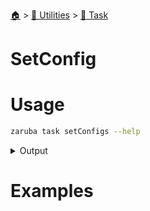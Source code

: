 <!--startTocHeader-->
[🏠](../../README.md) > [🔧 Utilities](../README.md) > [🔨 Task](README.md)
# SetConfig
<!--endTocHeader-->

# Usage

<!--startCode-->
```bash
zaruba task setConfigs --help
```
 
<details>
<summary>Output</summary>
 
```````
Set task configs

Usage:
  zaruba task setConfigs <taskName> {<configMap> | <configKey> <configValue>} [projectFile] [flags]

Aliases:
  setConfigs, setConfig

Flags:
  -h, --help   help for setConfigs
```````
</details>
<!--endCode-->

# Examples



<!--startTocSubTopic-->
<!--endTocSubTopic-->